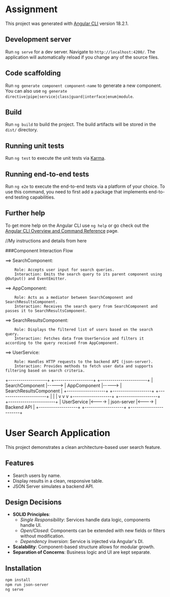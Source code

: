 # Assignment

This project was generated with [Angular CLI](https://github.com/angular/angular-cli) version 18.2.1.

## Development server

Run `ng serve` for a dev server. Navigate to `http://localhost:4200/`. The application will automatically reload if you change any of the source files.

## Code scaffolding

Run `ng generate component component-name` to generate a new component. You can also use `ng generate directive|pipe|service|class|guard|interface|enum|module`.

## Build

Run `ng build` to build the project. The build artifacts will be stored in the `dist/` directory.

## Running unit tests

Run `ng test` to execute the unit tests via [Karma](https://karma-runner.github.io).

## Running end-to-end tests

Run `ng e2e` to execute the end-to-end tests via a platform of your choice. To use this command, you need to first add a package that implements end-to-end testing capabilities.

## Further help

To get more help on the Angular CLI use `ng help` or go check out the [Angular CLI Overview and Command Reference](https://angular.dev/tools/cli) page.


//My instructions and details from here

###Component Interaction Flow

==> SearchComponent:

        Role: Accepts user input for search queries.
        Interaction: Emits the search query to its parent component using @Output() and EventEmitter.

==> AppComponent:

        Role: Acts as a mediator between SearchComponent and SearchResultsComponent.
        Interaction: Receives the search query from SearchComponent and passes it to SearchResultsComponent.

==> SearchResultsComponent:

        Role: Displays the filtered list of users based on the search query.
        Interaction: Fetches data from UserService and filters it according to the query received from AppComponent.

==> UserService:

        Role: Handles HTTP requests to the backend API (json-server).
        Interaction: Provides methods to fetch user data and supports filtering based on search criteria.


+-------------------+       +-------------------+       +-----------------------+
|  SearchComponent  |-----> |    AppComponent   |-----> | SearchResultsComponent |
+-------------------+       +-------------------+       +-----------------------+
        |                         |                            |
        v                         v                            v
+-------------------+       +-------------------+       +-----------------------+
| UserService       |<----> |   json-server     |<----> |       Backend API      |
+-------------------+       +-------------------+       +-----------------------+


# User Search Application

This project demonstrates a clean architecture-based user search feature.

## Features
- Search users by name.
- Display results in a clean, responsive table.
- JSON Server simulates a backend API.

## Design Decisions

- **SOLID Principles**:
  - *Single Responsibility*: Services handle data logic, components handle UI.
  - *Open/Closed*: Components can be extended with new fields or filters without modification.
  - *Dependency Inversion*: Service is injected via Angular's DI.
- **Scalability**: Component-based structure allows for modular growth.
- **Separation of Concerns**: Business logic and UI are kept separate.

## Installation

```bash
npm install
npm run json-server
ng serve
